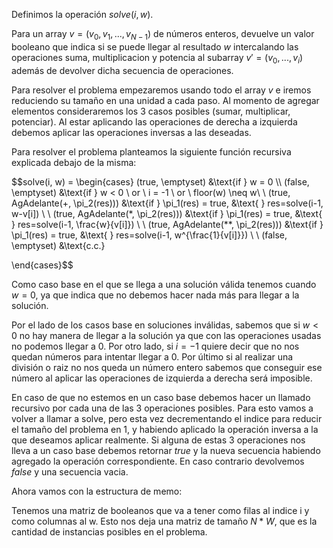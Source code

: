 Definimos la operación $solve(i, w)$.

Para un array $v = (v_0, v_1, ..., v_{N-1})$ de números enteros, devuelve un valor booleano que indica si se puede llegar al resultado $w$ intercalando las operaciones suma, multiplicacion y potencia al subarray $v' = (v_0, ..., v_i)$ además de devolver dicha secuencia de operaciones.

Para resolver el problema empezaremos usando todo el array $v$ e iremos reduciendo su tamaño en una unidad a cada paso. Al momento de agregar elementos consideraremos los 3 casos posibles (sumar, multiplicar, potenciar). Al estar aplicando las operaciones de derecha a izquierda debemos aplicar las operaciones inversas a las deseadas.

Para resolver el problema planteamos la siguiente función recursiva explicada debajo de la misma:

$$solve(i, w) = \begin{cases}
   (true, \emptyset) &\text{if } w = 0 \\\\
   (false, \emptyset) &\text{if } w < 0 \ or \ i = -1 \ or \ floor(w) \neq w\\ \\
   (true, AgAdelante(+, \pi_2(res))) &\text{if } \pi_1(res) = true, &\text{ } res=solve(i-1, w-v[i]) \\ \\
   (true, AgAdelante(*, \pi_2(res))) &\text{if } \pi_1(res) = true, &\text{ } res=solve(i-1, \frac{w}{v[i]}) \\ \\
   (true, AgAdelante(**, \pi_2(res))) &\text{if } \pi_1(res) = true, &\text{ } res=solve(i-1, w^{\frac{1}{v[i]}}) \\ \\
   (false, \emptyset) &\text{c.c.}

\end{cases}$$

Como caso base en el que se llega a una solución válida tenemos cuando $w = 0$, ya que indica que no debemos hacer nada más para llegar a la solución. 

Por el lado de los casos base en soluciones inválidas, sabemos que si $w < 0$ no hay manera de llegar a la solución ya que con las operaciones usadas no podemos llegar a 0. Por otro lado, si $i = -1$ quiere decir que no nos quedan números para intentar llegar a 0. Por último si al realizar una división o raiz no nos queda un número entero sabemos que conseguir ese número al aplicar las operaciones de izquierda a derecha será imposible.

En caso de que no estemos en un caso base debemos hacer un llamado recursivo por cada una de las 3 operaciones posibles. Para esto vamos a volver a llamar a solve, pero esta vez decrementando el indice para reducir el tamaño del problema en 1, y habiendo aplicado la operación inversa a la que deseamos aplicar realmente. Si alguna de estas 3 operaciones nos lleva a un caso base debemos retornar $true$ y la nueva secuencia habiendo agregado la operación correspondiente. En caso contrario devolvemos $false$ y una secuencia vacia.


Ahora vamos con la estructura de memo:

Tenemos una matriz de booleanos que va a tener como filas al indice i y como columnas al w. Esto nos deja una matriz de tamaño $N*W$, que es la cantidad de instancias posibles en el problema.





